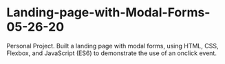 # Landing-page-with-Modal-Forms-05-26-20
Personal Project.
Built a landing page with modal forms, using HTML, CSS, Flexbox, and JavaScript (ES6) to demonstrate the use of an onclick event.

